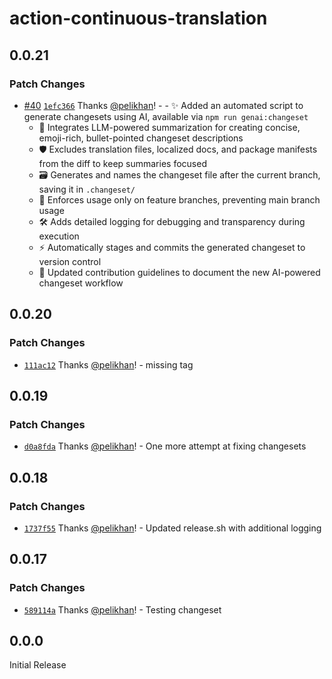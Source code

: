 # action-continuous-translation

## 0.0.21

### Patch Changes

- [#40](https://github.com/pelikhan/action-continuous-translation/pull/40) [`1efc366`](https://github.com/pelikhan/action-continuous-translation/commit/1efc3661ec8607e74c20a564bdd1bc6846e2321b) Thanks [@pelikhan](https://github.com/pelikhan)! - - ✨ Added an automated script to generate changesets using AI, available via `npm run genai:changeset`
  - 🤖 Integrates LLM-powered summarization for creating concise, emoji-rich, bullet-pointed changeset descriptions
  - 🛡️ Excludes translation files, localized docs, and package manifests from the diff to keep summaries focused
  - 🗃️ Generates and names the changeset file after the current branch, saving it in `.changeset/`
  - 🌳 Enforces usage only on feature branches, preventing main branch usage
  - 🛠️ Adds detailed logging for debugging and transparency during execution
  - ⚡ Automatically stages and commits the generated changeset to version control
  - 📄 Updated contribution guidelines to document the new AI-powered changeset workflow

## 0.0.20

### Patch Changes

- [`111ac12`](https://github.com/pelikhan/action-continuous-translation/commit/111ac127ed5ccb525551dac832cfcd131bcdf719) Thanks [@pelikhan](https://github.com/pelikhan)! - missing tag

## 0.0.19

### Patch Changes

- [`d0a8fda`](https://github.com/pelikhan/action-continuous-translation/commit/d0a8fda1e9e08fd17d2a1df5ff68ef651a609699) Thanks [@pelikhan](https://github.com/pelikhan)! - One more attempt at fixing changesets

## 0.0.18

### Patch Changes

- [`1737f55`](https://github.com/pelikhan/action-continuous-translation/commit/1737f55ada37ec235bf87ff0df6a7fd5274eac83) Thanks [@pelikhan](https://github.com/pelikhan)! - Updated release.sh with additional logging

## 0.0.17

### Patch Changes

- [`589114a`](https://github.com/pelikhan/action-continuous-translation/commit/589114a5f7f8cd618bd0498f598b8afd9c25f963) Thanks [@pelikhan](https://github.com/pelikhan)! - Testing changeset

## 0.0.0

Initial Release
